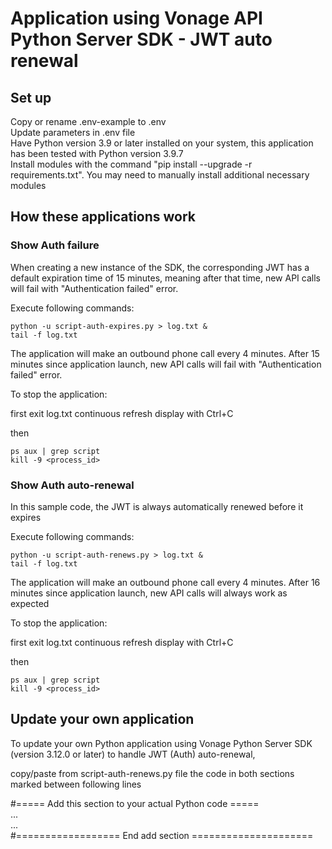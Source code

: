 # Application using Vonage API Python Server SDK - JWT auto renewal

## Set up

Copy or rename .env-example to .env<br>
Update parameters in .env file<br>
Have Python version 3.9 or later installed on your system, this application has been tested with Python version 3.9.7<br>
Install modules with the command "pip install --upgrade -r requirements.txt". You may need to manually install additional necessary modules<br>

## How these applications work

### Show Auth failure

When creating a new instance of the SDK, the corresponding JWT has a default expiration time of 15 minutes, meaning after that time, new API calls will fail with "Authentication failed" error.

Execute following commands:

```
python -u script-auth-expires.py > log.txt &
tail -f log.txt
```

The application will make an outbound phone call every 4 minutes.
After 15 minutes since application launch, new API calls will fail with "Authentication failed" error.


To stop the application:

first exit log.txt continuous refresh display with Ctrl+C

then

```
ps aux | grep script
kill -9 <process_id>
```

### Show Auth auto-renewal

In this sample code, the JWT is always automatically renewed before it expires

Execute following commands:

```
python -u script-auth-renews.py > log.txt &
tail -f log.txt
```

The application will make an outbound phone call every 4 minutes.
After 16 minutes since application launch, new API calls will always work as expected


To stop the application:

first exit log.txt continuous refresh display with Ctrl+C

then

```
ps aux | grep script
kill -9 <process_id>
```

## Update your own application

To update your own Python application using Vonage Python Server SDK (version 3.12.0 or later) to handle JWT (Auth) auto-renewal,

copy/paste from script-auth-renews.py file the code in both sections marked between following lines

#===== Add this section to your actual Python code =====
<br>
...
<br>
...
<br>
#================== End add section =====================






